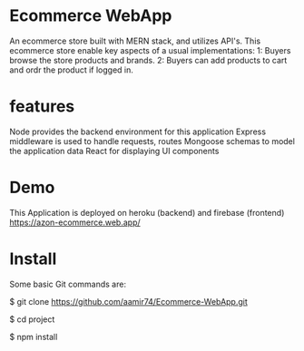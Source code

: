 # Ecommerce WebApp
An ecommerce store built with MERN stack, and utilizes API's. This ecommerce store enable key aspects of a usual implementations:
1: Buyers browse the store products and brands.
2: Buyers can add products to cart and ordr the product if logged in.

 # features
Node provides the backend environment for this application
Express middleware is used to handle requests, routes
Mongoose schemas to model the application data
React for displaying UI components

# Demo 
This Application is deployed on heroku (backend) and firebase (frontend)
https://azon-ecommerce.web.app/

# Install
Some basic Git commands are:

$ git clone  https://github.com/aamir74/Ecommerce-WebApp.git

$ cd project

$ npm install
